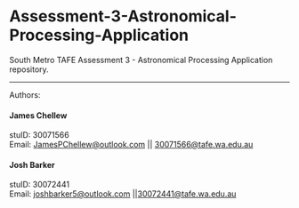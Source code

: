 # Assessment-3-Astronomical-Processing-Application
South Metro TAFE Assessment 3 - Astronomical Processing Application repository.  
  
_____________________________________________________________  
  
Authors:  

#### James Chellew
stuID: 30071566  
Email: JamesPChellew@outlook.com || 30071566@tafe.wa.edu.au  
   
#### Josh Barker  
stuID: 30072441  
Email: joshbarker5@outlook.com ||30072441@tafe.wa.edu.au
